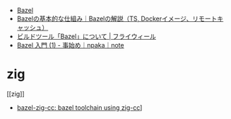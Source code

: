 
- [Bazel](https://bazel.build/)
- [Bazelの基本的な仕組み｜Bazelの解説（TS, Dockerイメージ、リモートキャッシュ）](https://zenn.dev/kesin11/books/c86010deb5b8008f394f/viewer/9eb544)
- [ビルドツール「Bazel」について | フライウィール](https://www.flywheel.jp/topics/bazel_version_1_1_0/)
- [Bazel 入門 (1) - 事始め｜npaka｜note](https://note.com/npaka/n/n898f177e7a9e)

# zig
[[zig]]
- [bazel-zig-cc: bazel toolchain using zig-cc](https://sr.ht/~motiejus/bazel-zig-cc/)]
